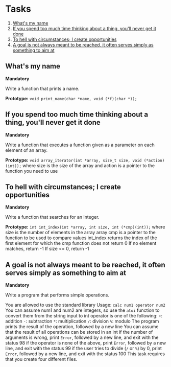 # Tasks

1. [What's my name](#whats-my-name)
2. [If you spend too much time thinking about a thing, you'll never get it done](#if-you-spend-too-much-time-thinking-about-a-thing-youll-never-get-it-done)
3. [To hell with circumstances; I create opportunities](#to-hell-with-circumstances-i-create-opportunities)
4. [A goal is not always meant to be reached, it often serves simply as something to aim at](#a-goal-is-not-always-meant-to-be-reached-it-often-serves-simply-as-something-to-aim-at)

## What's my name

**Mandatory**

Write a function that prints a name.

**Prototype:** `void print_name(char *name, void (*f)(char *));`

## If you spend too much time thinking about a thing, you'll never get it done

**Mandatory**

Write a function that executes a function given as a parameter on each element of an array.

**Prototype:** `void array_iterator(int *array, size_t size, void (*action)(int));` where size is the size of the array and action is a pointer to the function you need to use

## To hell with circumstances; I create opportunities

**Mandatory**

Write a function that searches for an integer.

**Prototype:** `int int_index(int *array, int size, int (*cmp)(int));` where size is the number of elements in the array array cmp is a pointer to the function to be used to compare values int_index returns the index of the first element for which the cmp function does not return 0 If no element matches, return -1 If size <= 0, return -1

## A goal is not always meant to be reached, it often serves simply as something to aim at

**Mandatory**

Write a program that performs simple operations.

You are allowed to use the standard library Usage: `calc num1 operator num2` You can assume num1 and num2 are integers, so use the `atoi` function to convert them from the string input to int operator is one of the following: `+`: addition `-`: subtraction `*`: multiplication `/`: division `%`: modulo The program prints the result of the operation, followed by a new line You can assume that the result of all operations can be stored in an int if the number of arguments is wrong, print `Error`, followed by a new line, and exit with the status 98 if the operator is none of the above, print `Error`, followed by a new line, and exit with the status 99 if the user tries to divide (`/` or `%`) by 0, print `Error`, followed by a new line, and exit with the status 100 This task requires that you create four different files.

